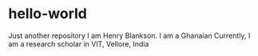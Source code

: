# hello-world
Just another repository
I am Henry Blankson. I am a Ghanaian
Currently, I am a research scholar in VIT, Vellore, India
